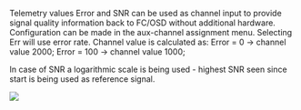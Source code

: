 Telemetry values Error and SNR can be used as channel input to provide signal quality information back to FC/OSD without additional hardware. 
Configuration can be made in the aux-channel assignment menu. 
Selecting Err will use error rate. Channel value is calculated as:
Error = 0 -> channel value 2000;
Error = 100 ->  channel value 1000;

In case of SNR a logarithmic scale is being used - highest SNR seen since start is being used as reference signal.


![](https://github.com/qba667/FlySkyI6/raw/master/doc/ch_val_from_snr.png)
